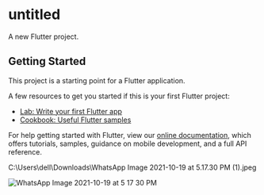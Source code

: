 # untitled

A new Flutter project.

## Getting Started

This project is a starting point for a Flutter application.

A few resources to get you started if this is your first Flutter project:

- [Lab: Write your first Flutter app](https://flutter.dev/docs/get-started/codelab)
- [Cookbook: Useful Flutter samples](https://flutter.dev/docs/cookbook)

For help getting started with Flutter, view our
[online documentation](https://flutter.dev/docs), which offers tutorials,
samples, guidance on mobile development, and a full API reference.

C:\Users\dell\Downloads\WhatsApp Image 2021-10-19 at 5.17.30 PM (1).jpeg

![WhatsApp Image 2021-10-19 at 5 17 30 PM](https://user-images.githubusercontent.com/87651595/137907059-a0b53942-9d5a-4fe3-b5ea-00a61f893ca6.jpeg)
